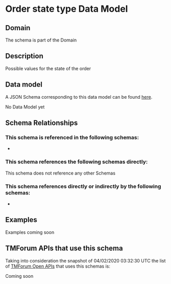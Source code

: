 # Order state type Data Model

## Domain

The  schema is part of the  Domain

## Description

Possible values for the state of the order

## Data model

A JSON Schema corresponding to this data model can be found
[here](https://github.com/tmforum-rand/schemas/blob/candidates/Product/OrderStateType.schema.json).

No Data Model yet

## Schema Relationships

### This schema is referenced in the following schemas:

-

### This schema references the following schemas directly:

This schema does not reference any other Schemas

### This schema references directly or indirectly by the following schemas:

-



## Examples

Examples coming soon

## TMForum APIs that use this schema

Taking into consideration the snapshot of 04/02/2020 03:32:30 UTC the list of [TMForum Open APIs](https://www.tmforum.org/open-apis/) that uses this schemas is:

Coming soon